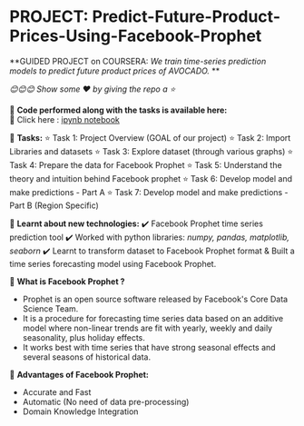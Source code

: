 # PROJECT: Predict-Future-Product-Prices-Using-Facebook-Prophet

**GUIDED PROJECT on COURSERA: *We train time-series prediction models to predict future product prices of AVOCADO.* **

*😊😊😊 Show some :heart: by giving the repo a ⭐*

💠 **Code performed along with the tasks is available here:**<br>
  🌼 Click here : [ipynb notebook](https://github.com/JasweenBrar/Predict-Future-Product-Prices-Using-Facebook-Prophet/blob/main/Predict%20Future%20Prices%20Using%20Facebook%20Prophet.ipynb)

💠 **Tasks:**
   ⭐ Task 1: Project Overview (GOAL of our project)
   ⭐ Task 2: Import Libraries and datasets 
   ⭐ Task 3: Explore dataset (through various graphs)
   ⭐ Task 4: Prepare the data for Facebook Prophet 
   ⭐ Task 5: Understand the theory and intuition behind Facebook prophet 
   ⭐ Task 6: Develop model and make predictions - Part A
   ⭐ Task 7: Develop model and make predictions - Part B (Region Specific)

💠 **Learnt about new technologies:**
    ✔️ Facebook Prophet time series prediction tool
    ✔️ Worked with python libraries: *numpy, pandas, matplotlib, seaborn*
    ✔️ Learnt to transform dataset to Facebook Prophet format &	Built a time series forecasting model using Facebook Prophet.
    

💠 **What is Facebook Prophet ?**
  * Prophet is an open source software released by Facebook's Core Data Science Team.
  * It is a procedure for forecasting time series data based on an additive model where non-linear trends are fit with yearly, weekly and daily seasonality, plus holiday effects.
  * It works best with time series that have strong seasonal effects and several seasons of historical data.

💠 **Advantages of Facebook Prophet:**
  * Accurate and Fast
  * Automatic (No need of data pre-processing)
  * Domain Knowledge Integration
